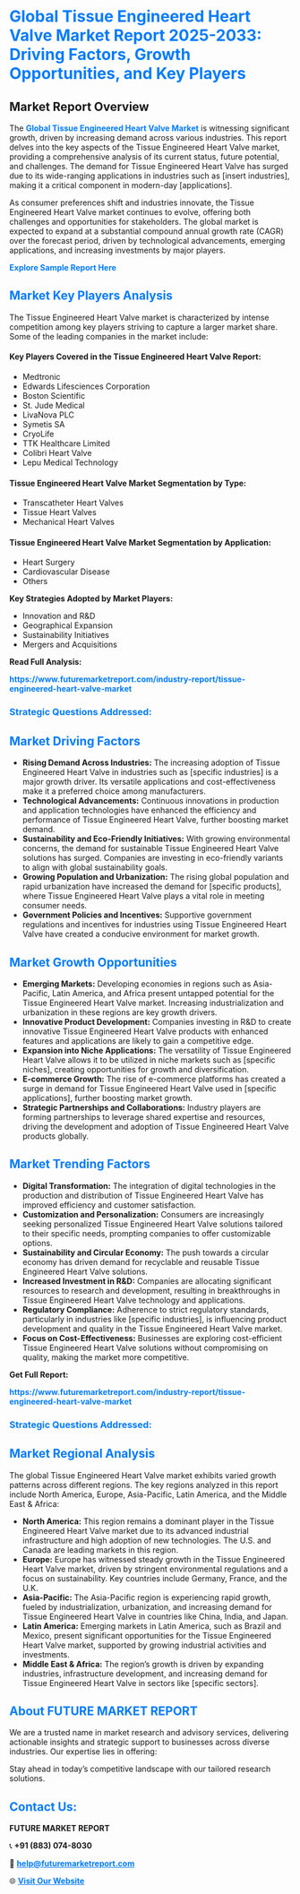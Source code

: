 <h1 style="color: #007BFF;">Global Tissue Engineered Heart Valve Market Report 2025-2033: Driving Factors, Growth Opportunities, and Key Players</h1>

<section id="overview">
<h2>Market Report Overview</h2>
<p>The <a href="https://www.futuremarketreport.com/industry-report/tissue-engineered-heart-valve-market" style="color: #007BFF; text-decoration: none;"><strong>Global Tissue Engineered Heart Valve Market</strong></a> is witnessing significant growth, driven by increasing demand across various industries. This report delves into the key aspects of the Tissue Engineered Heart Valve market, providing a comprehensive analysis of its current status, future potential, and challenges. The demand for Tissue Engineered Heart Valve has surged due to its wide-ranging applications in industries such as [insert industries], making it a critical component in modern-day [applications].</p>
<p>As consumer preferences shift and industries innovate, the Tissue Engineered Heart Valve market continues to evolve, offering both challenges and opportunities for stakeholders. The global market is expected to expand at a substantial compound annual growth rate (CAGR) over the forecast period, driven by technological advancements, emerging applications, and increasing investments by major players.</p>
</section>

<section id="overview">
<p><a href="https://www.futuremarketreport.com/request-sample/reportId=84045" style="color: #007BFF; text-decoration: none;"><strong>Explore Sample Report Here</strong></a></p>
</section>

<section id="key-players">
<h2 style="color: #007BFF;">Market Key Players Analysis</h2>
<p>The Tissue Engineered Heart Valve market is characterized by intense competition among key players striving to capture a larger market share. Some of the leading companies in the market include:</p>
<h4>Key Players Covered in the Tissue Engineered Heart Valve Report:</h4>
<ul><li>Medtronic</li><li>Edwards Lifesciences Corporation</li><li>Boston Scientific</li><li>St. Jude Medical</li><li>LivaNova PLC</li><li>Symetis SA</li><li>CryoLife</li><li>TTK Healthcare Limited</li><li>Colibri Heart Valve</li><li>Lepu Medical Technology</li></ul>
<h4>Tissue Engineered Heart Valve Market Segmentation by Type:</h4>
<ul><li>Transcatheter Heart Valves</li><li>Tissue Heart Valves</li><li>Mechanical Heart Valves</li></ul>

<h4>Tissue Engineered Heart Valve Market Segmentation by Application:</h4>
<ul><li>Heart Surgery</li><li>Cardiovascular Disease</li><li>Others</li></ul>
<p><strong>Key Strategies Adopted by Market Players:</strong></p>
<ul>
<li>Innovation and R&D</li>
<li>Geographical Expansion</li>
<li>Sustainability Initiatives</li>
<li>Mergers and Acquisitions</li>
</ul>
</section>

<section>
<p><strong>Read Full Analysis: </strong></p><a href="https://www.futuremarketreport.com/industry-report/tissue-engineered-heart-valve-market" style="color: #007BFF; text-decoration: none;"><strong>https://www.futuremarketreport.com/industry-report/tissue-engineered-heart-valve-market</strong></a>
<h3 style="color: #007BFF;">Strategic Questions Addressed:</h3>
</section>

<section id="driving-factors">
<h2 style="color: #007BFF;">Market Driving Factors</h2>
<ul>
<li><strong>Rising Demand Across Industries:</strong> The increasing adoption of Tissue Engineered Heart Valve in industries such as [specific industries] is a major growth driver. Its versatile applications and cost-effectiveness make it a preferred choice among manufacturers.</li>
<li><strong>Technological Advancements:</strong> Continuous innovations in production and application technologies have enhanced the efficiency and performance of Tissue Engineered Heart Valve, further boosting market demand.</li>
<li><strong>Sustainability and Eco-Friendly Initiatives:</strong> With growing environmental concerns, the demand for sustainable Tissue Engineered Heart Valve solutions has surged. Companies are investing in eco-friendly variants to align with global sustainability goals.</li>
<li><strong>Growing Population and Urbanization:</strong> The rising global population and rapid urbanization have increased the demand for [specific products], where Tissue Engineered Heart Valve plays a vital role in meeting consumer needs.</li>
<li><strong>Government Policies and Incentives:</strong> Supportive government regulations and incentives for industries using Tissue Engineered Heart Valve have created a conducive environment for market growth.</li>
</ul>
</section>

<section id="growth-opportunities">
<h2 style="color: #007BFF;">Market Growth Opportunities</h2>
<ul>
<li><strong>Emerging Markets:</strong> Developing economies in regions such as Asia-Pacific, Latin America, and Africa present untapped potential for the Tissue Engineered Heart Valve market. Increasing industrialization and urbanization in these regions are key growth drivers.</li>
<li><strong>Innovative Product Development:</strong> Companies investing in R&D to create innovative Tissue Engineered Heart Valve products with enhanced features and applications are likely to gain a competitive edge.</li>
<li><strong>Expansion into Niche Applications:</strong> The versatility of Tissue Engineered Heart Valve allows it to be utilized in niche markets such as [specific niches], creating opportunities for growth and diversification.</li>
<li><strong>E-commerce Growth:</strong> The rise of e-commerce platforms has created a surge in demand for Tissue Engineered Heart Valve used in [specific applications], further boosting market growth.</li>
<li><strong>Strategic Partnerships and Collaborations:</strong> Industry players are forming partnerships to leverage shared expertise and resources, driving the development and adoption of Tissue Engineered Heart Valve products globally.</li>
</ul>
</section>

<section id="trending-factors">
<h2 style="color: #007BFF;">Market Trending Factors</h2>
<ul>
<li><strong>Digital Transformation:</strong> The integration of digital technologies in the production and distribution of Tissue Engineered Heart Valve has improved efficiency and customer satisfaction.</li>
<li><strong>Customization and Personalization:</strong> Consumers are increasingly seeking personalized Tissue Engineered Heart Valve solutions tailored to their specific needs, prompting companies to offer customizable options.</li>
<li><strong>Sustainability and Circular Economy:</strong> The push towards a circular economy has driven demand for recyclable and reusable Tissue Engineered Heart Valve solutions.</li>
<li><strong>Increased Investment in R&D:</strong> Companies are allocating significant resources to research and development, resulting in breakthroughs in Tissue Engineered Heart Valve technology and applications.</li>
<li><strong>Regulatory Compliance:</strong> Adherence to strict regulatory standards, particularly in industries like [specific industries], is influencing product development and quality in the Tissue Engineered Heart Valve market.</li>
<li><strong>Focus on Cost-Effectiveness:</strong> Businesses are exploring cost-efficient Tissue Engineered Heart Valve solutions without compromising on quality, making the market more competitive.</li>
</ul>
</section>

<section>
<p><strong>Get Full Report: </strong></p><a href="https://www.futuremarketreport.com/industry-report/tissue-engineered-heart-valve-market" style="color: #007BFF; text-decoration: none;"><strong>https://www.futuremarketreport.com/industry-report/tissue-engineered-heart-valve-market</strong></a>
<h3 style="color: #007BFF;">Strategic Questions Addressed:</h3>
</section>


<section id="regional-analysis">
<h2 style="color: #007BFF;">Market Regional Analysis</h2>
<p>The global Tissue Engineered Heart Valve market exhibits varied growth patterns across different regions. The key regions analyzed in this report include North America, Europe, Asia-Pacific, Latin America, and the Middle East & Africa:</p>
<ul>
<li><strong>North America:</strong> This region remains a dominant player in the Tissue Engineered Heart Valve market due to its advanced industrial infrastructure and high adoption of new technologies. The U.S. and Canada are leading markets in this region.</li>
<li><strong>Europe:</strong> Europe has witnessed steady growth in the Tissue Engineered Heart Valve market, driven by stringent environmental regulations and a focus on sustainability. Key countries include Germany, France, and the U.K.</li>
<li><strong>Asia-Pacific:</strong> The Asia-Pacific region is experiencing rapid growth, fueled by industrialization, urbanization, and increasing demand for Tissue Engineered Heart Valve in countries like China, India, and Japan.</li>
<li><strong>Latin America:</strong> Emerging markets in Latin America, such as Brazil and Mexico, present significant opportunities for the Tissue Engineered Heart Valve market, supported by growing industrial activities and investments.</li>
<li><strong>Middle East & Africa:</strong> The region’s growth is driven by expanding industries, infrastructure development, and increasing demand for Tissue Engineered Heart Valve in sectors like [specific sectors].</li>
</ul>
</section>

<footer>
<h2 style="color: #007BFF;">About FUTURE MARKET REPORT</h2>
<p>We are a trusted name in market research and advisory services, delivering actionable insights and strategic support to businesses across diverse industries. Our expertise lies in offering:</p>

<p>Stay ahead in today’s competitive landscape with our tailored research solutions.</p>

<h2 style="color: #007BFF;">Contact Us:</h2>
<p><strong>FUTURE MARKET REPORT</strong></p>
<p>📞 <strong>+91 (883) 074-8030</strong></p>
<p>📧 <strong><a href="mailto:help@futuremarketreport.com" style="color: #007BFF;">help@futuremarketreport.com</a></strong></p>
<p>🌐 <strong><a href="https://www.futuremarketreport.com/" style="color: #007BFF;">Visit Our Website</a></strong></p>
</footer>